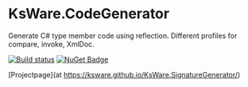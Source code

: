 # KsWare.CodeGenerator
Generate C# type member code using reflection. Different profiles for compare, invoke, XmlDoc.

[![Build status](https://ci.appveyor.com/api/projects/status/93uxcbhkolkcvx0q/branch/master?svg=true)](https://ci.appveyor.com/project/KsWare/ksware-signaturegenerator/branch/master)
[![NuGet Badge](https://buildstats.info/nuget/KsWare.MSBuildTargets)](https://www.nuget.org/packages/KsWare.SignatureGenerator/)

[Projectpage](at https://ksware.github.io/KsWare.SignatureGenerator/)
